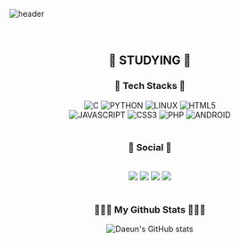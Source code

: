 ![header](https://capsule-render.vercel.app/api?type=waving&color=gradient&height=160&section=header&text=Hi!%20I'm%20Daeun!&fontAlign=50&fontAlignY=70&fontSize=90&fontColor=000000)
<br><br><br>

## <p align=center>🍒 STUDYING 🍒</p>
### <p align=center>📖 Tech Stacks 📖</p>
<div align=center>
<img alt="C" src ="https://img.shields.io/badge/C-A8B9CC.svg?&style=for-the-badge&logo=C&logoColor=white"/> <img alt="PYTHON" src ="https://img.shields.io/badge/PYTHON-3776AB.svg?&style=for-the-badge&logo=PYTHON&logoColor=white"/> <img alt="LINUX" src ="https://img.shields.io/badge/LINUX-FCC624.svg?&style=for-the-badge&logo=LINUX&logoColor=white"/> <img alt="HTML5" src ="https://img.shields.io/badge/HTML5-E34F26.svg?&style=for-the-badge&logo=HTML5&logoColor=white"/><br> <img alt="JAVASCRIPT" src ="https://img.shields.io/badge/JAVASCRIPT-F7DF1E.svg?&style=for-the-badge&logo=JAVASCRIPT&logoColor=white"/> <img alt="CSS3" src ="https://img.shields.io/badge/CSS3-1572B6.svg?&style=for-the-badge&logo=CSS3&logoColor=white"/> <img alt="PHP" src ="https://img.shields.io/badge/PHP-777BB4.svg?&style=for-the-badge&logo=PHP&logoColor=white"/> <img alt="ANDROID" src ="https://img.shields.io/badge/ANDROID STUDIO-3DDC84.svg?&logo=ANDROID STUDIO&style=for-the-badge&logoColor=white"/>
</div>
<br>

<h3 align="center"><b>💌 Social 💌 </b></h3>
</br>
<div align="center">
<a href="mailto:nde40345@gmail.com"><img src="https://img.shields.io/badge/Gmail-D14836?style=for-the-badge&logo=gmail&logoColor=white&link=mailto:nde40345@gmail.com"/></a>
<a href="https://www.instagram.com/ska_ekdms"><img src="https://img.shields.io/badge/Instagram-%23E4405F.svg?style=for-the-badge&logo=Instagram&logoColor=white&link=https://www.instagram.com/ska_ekdms"/></a>
<a href="https://velog.io/@namdaeun"><img src="http://img.shields.io/badge/-Velog-20c997?style=for-the-badge&link=https://velog.io/@namdaeun"/></a>
<a href="https://dacoding.tistory.com"><img src="http://img.shields.io/badge/-Tistory-000000?style=for-the-badge&link=https://dacoding.tistory.com"/></a>
<br>
<br/>
 
<h3 align="center">👩🏻‍💻 My Github Stats 👩🏻‍💻</h3>
<div align="center">
  
![Daeun's GitHub stats](https://github-readme-stats.vercel.app/api?username=namdaeun&show_icons=true&theme=rose)
</div>
